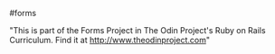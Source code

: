 #forms

"This is part of the Forms Project in The Odin Project's Ruby on Rails Curriculum. Find it at http://www.theodinproject.com"
